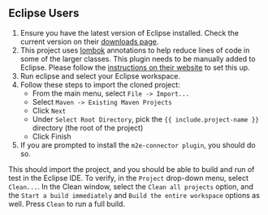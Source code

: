 ## Eclipse Users

1. Ensure you have the latest version of Eclipse installed. Check the current version on their [downloads page][Link-EclipseDownload].
2. This project uses [lombok][Link-ProjectLombok] annotations to help reduce lines of code in some of the larger classes.
   This plugin needs to be manually added to Eclipse. Please follow the [instructions on their website][Link-InstallLombokEclipse] to set this up.
3. Run eclipse and select your Eclipse workspace.
4. Follow these steps to import the cloned project:
    * From the main menu, select `File -> Import...`
    * Select `Maven -> Existing Maven Projects`
    * Click `Next`
    * Under `Select Root Directory`, pick the `{{ include.project-name }}` directory (the root of the project)
    * Click Finish
5. If you are prompted to install the `m2e-connector plugin`, you should do so.

This should import the project, and you should be able to build and run of test in the Eclipse IDE. To verify, in the `Project` drop-down menu, select `Clean...`.
In the Clean window, select the `Clean all projects` option, and the `Start a build immediately` and `Build the entire workspace` options as well. Press `Clean` to run a full build.

[Link-ProjectLombok]: https://projectlombok.org/
[Link-EclipseDownload]: https://www.eclipse.org/downloads/
[Link-InstallLombokEclipse]: https://projectlombok.org/setup/eclipse